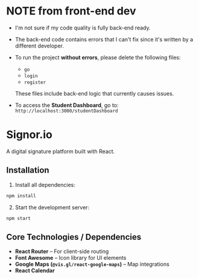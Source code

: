 # NOTE from front-end dev 
- I'm not sure if my code quality is fully back-end ready.
- The back-end code contains errors that I can't fix since it's written by a different developer.
- To run the project **without errors**, please delete the following files:
  - `go`
  - `login`
  - `register`
  
  These files include back-end logic that currently causes issues.

- To access the **Student Dashboard**, go to:  
   `http://localhost:3000/studentDashboard`
  
#  Signor.io

A digital signature platform built with React.

##  Installation

1. Install all dependencies:
```bash
npm install
```

2. Start the development server:
```bash
npm start
```

##  Core Technologies / Dependencies

- **React Router** – For client-side routing
- **Font Awesome** – Icon library for UI elements
- **Google Maps (`@vis.gl/react-google-maps`)** – Map integrations
- **React Calendar**


